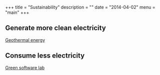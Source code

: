 +++
title = "Sustainability"
description = ""
date = "2014-04-02"
menu = "main"
+++

## Generate more clean electricity 

[Geothermal energy](https://www.quaise.energy/)


## Consume less electricity
[Green software lab](https://greenlab.di.uminho.pt/)

